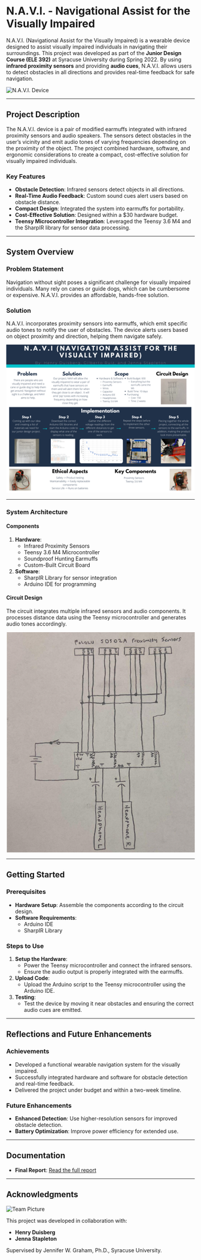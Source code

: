 # N.A.V.I. - Navigational Assist for the Visually Impaired

N.A.V.I. (Navigational Assist for the Visually Impaired) is a wearable device designed to assist visually impaired individuals in navigating their surroundings. This project was developed as part of the **Junior Design Course (ELE 392)** at Syracuse University during Spring 2022. By using **infrared proximity sensors** and providing **audio cues**, N.A.V.I. allows users to detect obstacles in all directions and provides real-time feedback for safe navigation.

![N.A.V.I. Device](media/NAVI_DevicePic.png)

---

## Project Description

The N.A.V.I. device is a pair of modified earmuffs integrated with infrared proximity sensors and audio speakers. The sensors detect obstacles in the user’s vicinity and emit audio tones of varying frequencies depending on the proximity of the object. The project combined hardware, software, and ergonomic considerations to create a compact, cost-effective solution for visually impaired individuals.

### Key Features
- **Obstacle Detection**: Infrared sensors detect objects in all directions.
- **Real-Time Audio Feedback**: Custom sound cues alert users based on obstacle distance.
- **Compact Design**: Integrated the system into earmuffs for portability.
- **Cost-Effective Solution**: Designed within a $30 hardware budget.
- **Teensy Microcontroller Integration**: Leveraged the Teensy 3.6 M4 and the SharpIR library for sensor data processing.

---

## System Overview

### Problem Statement
Navigation without sight poses a significant challenge for visually impaired individuals. Many rely on canes or guide dogs, which can be cumbersome or expensive. N.A.V.I. provides an affordable, hands-free solution.

### Solution
N.A.V.I. incorporates proximity sensors into earmuffs, which emit specific audio tones to notify the user of obstacles. The device alerts users based on object proximity and direction, helping them navigate safely.

![N.A.V.I. Poster](media/NAVI_Poster.png)

---

### System Architecture

#### Components
1. **Hardware**:
   - Infrared Proximity Sensors
   - Teensy 3.6 M4 Microcontroller
   - Soundproof Hunting Earmuffs
   - Custom-Built Circuit Board
2. **Software**:
   - SharpIR Library for sensor integration
   - Arduino IDE for programming

#### Circuit Design
The circuit integrates multiple infrared sensors and audio components. It processes distance data using the Teensy microcontroller and generates audio tones accordingly.

![Circuit Diagram](media/NAVI_CircuitDesign.png)

---

## Getting Started

### Prerequisites
- **Hardware Setup**: Assemble the components according to the circuit design.
- **Software Requirements**:
  - Arduino IDE
  - SharpIR Library

### Steps to Use
1. **Setup the Hardware**:
   - Power the Teensy microcontroller and connect the infrared sensors.
   - Ensure the audio output is properly integrated with the earmuffs.
2. **Upload Code**:
   - Upload the Arduino script to the Teensy microcontroller using the Arduino IDE.
3. **Testing**:
   - Test the device by moving it near obstacles and ensuring the correct audio cues are emitted.

---

## Reflections and Future Enhancements

### Achievements
- Developed a functional wearable navigation system for the visually impaired.
- Successfully integrated hardware and software for obstacle detection and real-time feedback.
- Delivered the project under budget and within a two-week timeline.

### Future Enhancements
- **Enhanced Detection**: Use higher-resolution sensors for improved obstacle detection.
- **Battery Optimization**: Improve power efficiency for extended use.

---

## Documentation

- **Final Report**: [Read the full report](media/NAVI_FinalReport.pdf)

---

## Acknowledgments

![Team Picture](media/NAVI_GroupPic.png)

This project was developed in collaboration with:
- **Henry Duisberg**
- **Jenna Stapleton**

Supervised by Jennifer W. Graham, Ph.D., Syracuse University.
